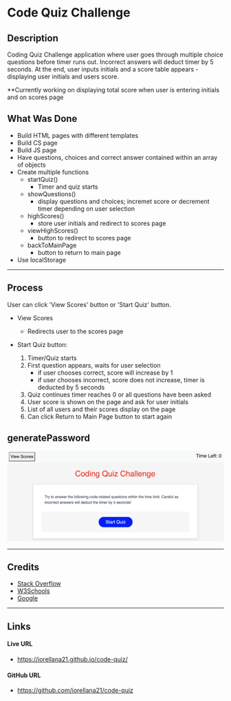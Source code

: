 # Code Quiz Challenge
## Description
Coding Quiz Challenge application where user goes through multiple choice questions before timer runs out. Incorrect answers will deduct timer by 5 seconds. At the end, user inputs initials and a score table appears - displaying user initials and users score.

**Currently working on displaying total score when user is entering initials and on scores page
## What Was Done
* Build HTML pages with different templates
* Build CS page
* Build JS page
* Have questions, choices and correct answer contained within an array of objects
* Create multiple functions
    * startQuiz()
        * Timer and quiz starts
    * showQuestions()
        * display questions and choices; incremet score or decrement timer depending on user selection
    * highScores()
        * store user initials and redirect to scores page
    * viewHighScores()
        * button to redirect to scores page
    * backToMainPage
        * button to return to main page
* Use localStorage

---
## Process
User can click 'View Scores' button or 'Start Quiz' button.
* View Scores
    * Redirects user to the scores page
* Start Quiz button:

    1. Timer/Quiz starts
    2. First question appears, waits for user selection
        * if user chooses correct, score will increase by 1
        * if user chooses incorrect, score does not increase, timer is deducted by 5 seconds
    3. Quiz continues timer reaches 0 or all questions have been asked
    4. User score is shown on the page and ask for user initials
    5. List of all users and their scores display on the page
    6. Can click Return to Main Page button to start again

## generatePassword
![alt text](https://raw.githubusercontent.com/iorellana21/code-quiz/main/assets/code-quiz-main-page.png "code-quiz-main-page")

---
## Credits
* [Stack Overflow](https://stackoverflow.com/)
* [W3Schools](https://www.w3schools.com/)
* [Google](https://www.google.com/)

---
## Links
#### Live URL
* https://iorellana21.github.io/code-quiz/
#### GitHub URL
* https://github.com/iorellana21/code-quiz